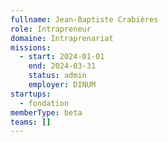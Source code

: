 ```yaml
---
fullname: Jean-Baptiste Crabières
role: Intrapreneur
domaine: Intraprenariat
missions:
  - start: 2024-01-01
    end: 2024-03-31
    status: admin
    employer: DINUM
startups:
  - fondation
memberType: beta
teams: []
---
```


